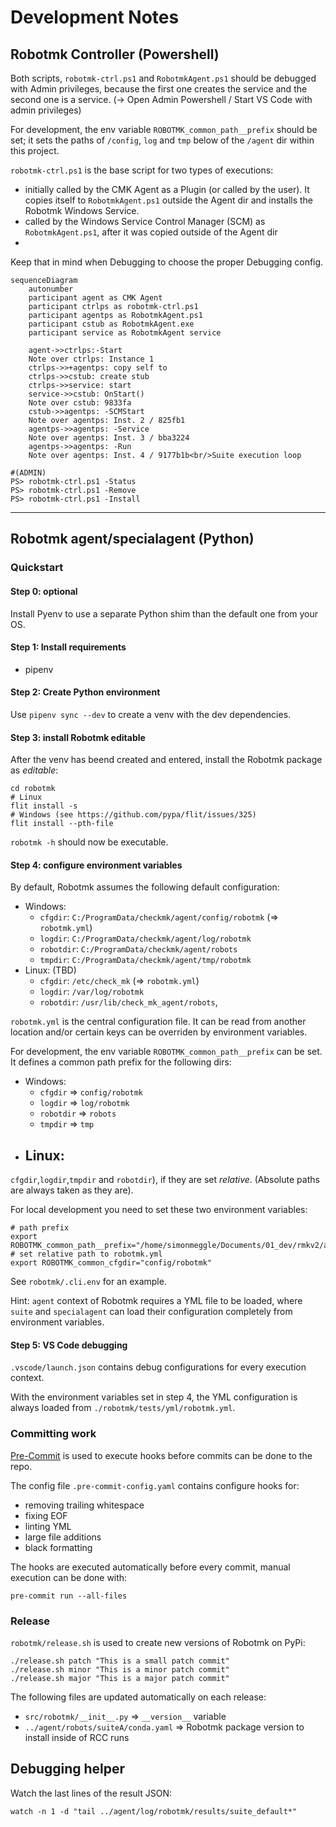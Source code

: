 # Development Notes

## Robotmk Controller (Powershell)

Both scripts, `robotmk-ctrl.ps1` and `RobotmkAgent.ps1` should be debugged with Admin privileges, because the first one creates the service and the second one is a service. (-> Open Admin Powershell / Start VS Code with admin privileges)

For development, the env variable `ROBOTMK_common_path__prefix` should be set; it sets the paths of `/config`, `log` and `tmp` below of the `/agent` dir within this project.

`robotmk-ctrl.ps1` is the base script for two types of executions:
- initially called by the CMK Agent as a Plugin (or called by the user). It copies itself to `RobotmkAgent.ps1` outside the Agent dir and installs the Robotmk Windows Service.
- called by the Windows Service Control Manager (SCM) as `RobotmkAgent.ps1`, after it was copied outside of the Agent dir
-
Keep that in mind when Debugging to choose the proper Debugging config.

```mermaid
sequenceDiagram
    autonumber
    participant agent as CMK Agent
    participant ctrlps as robotmk-ctrl.ps1
    participant agentps as RobotmkAgent.ps1
    participant cstub as RobotmkAgent.exe
    participant service as RobotmkAgent service

    agent->>ctrlps:-Start
    Note over ctrlps: Instance 1
    ctrlps->>+agentps: copy self to
    ctrlps->>cstub: create stub
    ctrlps->>service: start
    service->>cstub: OnStart()
    Note over cstub: 9833fa
    cstub->>agentps: -SCMStart
    Note over agentps: Inst. 2 / 825fb1
    agentps->>agentps: -Service
    Note over agentps: Inst. 3 / bba3224
    agentps->>agentps: -Run
    Note over agentps: Inst. 4 / 9177b1b<br/>Suite execution loop
```

```
#(ADMIN)
PS> robotmk-ctrl.ps1 -Status
PS> robotmk-ctrl.ps1 -Remove
PS> robotmk-ctrl.ps1 -Install
```


---


## Robotmk agent/specialagent (Python)

### Quickstart

#### Step 0: optional

Install Pyenv to use a separate Python shim than the default one from your OS.

#### Step 1: Install requirements

- pipenv


#### Step 2: Create Python environment

Use `pipenv sync --dev` to create a venv with the dev dependencies.

#### Step 3: install Robotmk editable

After the venv has beend created and entered, install the Robotmk package as *editable*:

```
cd robotmk
# Linux
flit install -s
# Windows (see https://github.com/pypa/flit/issues/325)
flit install --pth-file
```

`robotmk -h` should now be executable.

#### Step 4: configure environment variables

By default, Robotmk assumes the following default configuration:
- Windows:
  - `cfgdir`: `C:/ProgramData/checkmk/agent/config/robotmk` (=> `robotmk.yml`)
  - `logdir`: `C:/ProgramData/checkmk/agent/log/robotmk`
  - `robotdir`: `C:/ProgramData/checkmk/agent/robots`
  - `tmpdir`: `C:/ProgramData/checkmk/agent/tmp/robotmk`
- Linux: (TBD)
  - `cfgdir`: `/etc/check_mk` (=> `robotmk.yml`)
  - `logdir`: `/var/log/robotmk`
  - `robotdir`: `/usr/lib/check_mk_agent/robots`,

`robotmk.yml` is the central configuration file. It can be read from another location and/or certain keys can be overriden by environment variables.

For development, the env variable `ROBOTMK_common_path__prefix` can be set. It defines a common path prefix for the following dirs:

- Windows:
  -  `cfgdir` => `config/robotmk`
  -  `logdir` => `log/robotmk`
  -  `robotdir` => `robots`
  -  `tmpdir` => `tmp`
- Linux:
  -
 `cfgdir`,`logdir`,`tmpdir` and `robotdir`), if they are set *relative*. (Absolute paths are always taken as they are).

For local development you need to set these two environment variables:

```
# path prefix
export ROBOTMK_common_path__prefix="/home/simonmeggle/Documents/01_dev/rmkv2/agent"
# set relative path to robotmk.yml
export ROBOTMK_common_cfgdir="config/robotmk"

```

See `robotmk/.cli.env` for an example.

Hint: `agent` context of Robotmk requires a YML file to be loaded, where `suite` and `specialagent` can load their configuration completely from environment variables.

#### Step 5: VS Code debugging

`.vscode/launch.json` contains debug configurations for every execution context.

With the environment variables set in step 4, the YML configuration is always loaded from `./robotmk/tests/yml/robotmk.yml`.

### Committing work

[Pre-Commit](https://pre-commit.com) is used to execute hooks before commits can be done to the repo.

The config file `.pre-commit-config.yaml` contains configure hooks for:

- removing trailing whitespace
- fixing EOF
- linting YML
- large file additions
- black formatting


The hooks are executed automatically before every commit, manual execution can be done with:

    pre-commit run --all-files

### Release

`robotmk/release.sh` is used to create new versions of Robotmk on PyPi:

```
./release.sh patch "This is a small patch commit"
./release.sh minor "This is a minor patch commit"
./release.sh major "This is a major patch commit"

```

The following files are updated automatically on each release:

- `src/robotmk/__init__.py` => `__version__` variable
- `../agent/robots/suiteA/conda.yaml` => Robotmk package version to install inside of RCC runs


## Debugging helper

Watch the last lines of the result JSON:
```
watch -n 1 -d "tail ../agent/log/robotmk/results/suite_default*"
```

